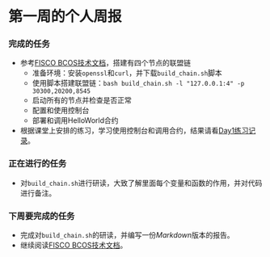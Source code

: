 # 第一周的个人周报



### 完成的任务

- 参考[FISCO BCOS技术文档](https://fisco-bcos-documentation.readthedocs.io/zh_CN/latest/index.html)，搭建有四个节点的联盟链
  - 准备环境：安装`openssl`和`curl`，并下载`build_chain.sh`脚本
  - 使用脚本搭建联盟链：`bash build_chain.sh -l "127.0.0.1:4" -p 30300,20200,8545`
  - 启动所有的节点并检查是否正常
  - 配置和使用控制台
  - 部署和调用HelloWorld合约
- 根据课堂上安排的练习，学习使用控制台和调用合约，结果请看[Day1练习记录](https://github.com/2019-scut-practical-training-team/webank/blob/dev/day1/%E5%8D%A2%E8%B6%8A%E5%85%B4/homework_day1.md)。





### 正在进行的任务

- 对`build_chain.sh`进行研读，大致了解里面每个变量和函数的作用，并对代码进行备注。





### 下周要完成的任务

- 完成对`build_chain.sh`的研读，并编写一份*Markdown*版本的报告。
- 继续阅读[FISCO BCOS技术文档](https://fisco-bcos-documentation.readthedocs.io/zh_CN/latest/index.html)。

